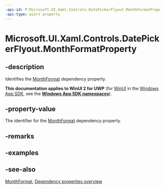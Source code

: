 ```yaml
---
-api-id: P:Microsoft.UI.Xaml.Controls.DatePickerFlyout.MonthFormatProperty
-api-type: winrt property
---
```


<!-- Property syntax
public Windows.UI.Xaml.DependencyProperty MonthFormatProperty { get; }
-->

# Microsoft.UI.Xaml.Controls.DatePickerFlyout.MonthFormatProperty

## -description
Identifies the [MonthFormat](datepickerflyout_monthformat.md) dependency property.

**This documentation applies to WinUI 2 for UWP** (for [WinUI](/windows/apps/winui/winui3/) in the [Windows App SDK](/windows/apps/windows-app-sdk/), see the **[Windows App SDK namespaces](/windows/windows-app-sdk/api/winrt/)**).

## -property-value
The identifier for the [MonthFormat](datepickerflyout_monthformat.md) dependency property.

## -remarks

## -examples

## -see-also
[MonthFormat](datepickerflyout_monthformat.md), [Dependency properties overview](/windows/uwp/xaml-platform/dependency-properties-overview)

